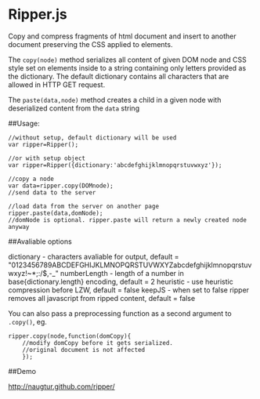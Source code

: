Ripper.js
======

Copy and compress fragments of html document and insert to another document preserving the CSS applied to elements.

The `copy(node)` method serializes all content of given DOM node and CSS style set on elements inside to a string containing only letters provided as the dictionary. The default dictionary contains all characters that are allowed in HTTP GET request.

The `paste(data,node)` method creates a child in a given node with deserialized content from the `data` string

##Usage:

    //without setup, default dictionary will be used
    var ripper=Ripper();

    //or with setup object
    var ripper=Ripper({dictionary:'abcdefghijklmnopqrstuvwxyz'});

    //copy a node
    var data=ripper.copy(DOMnode);
    //send data to the server

    //load data from the server on another page
    ripper.paste(data,domNode);
    //domNode is optional. ripper.paste will return a newly created node anyway

##Avaliable options

 dictionary - characters avaliable for output, default = "0123456789ABCDEFGHIJKLMNOPQRSTUVWXYZabcdefghijklmnopqrstuvwxyz!~*;:/$,-_"
 numberLength - length of a number in base{dictionary.length} encoding, default = 2
 heuristic - use heuristic compression before LZW, default = false
 keepJS - when set to false ripper removes all javascript from ripped content, default = false

You can also pass a preprocessing function as a second argument to `.copy()`, eg.

    ripper.copy(node,function(domCopy){
    	//modify domCopy before it gets serialized.
    	//original document is not affected
    	});

##Demo

http://naugtur.github.com/ripper/



